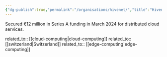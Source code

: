 ```yaml
---
{"dg-publish":true,"permalink":"/organisations/hivenet/","title":"Hivenet"}
---
```



Secured €12 million in Series A funding in March 2024 for distributed cloud services.

related_to:: [[cloud-computing\|cloud-computing]]
related_to:: [[switzerland\|Switzerland]]
related_to:: [[edge-computing\|edge-computing]]
